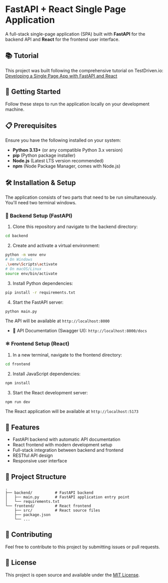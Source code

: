 # FastAPI + React Single Page Application

A full-stack single-page application (SPA) built with **FastAPI** for the backend API and **React** for the frontend user interface.

## 📚 Tutorial

This project was built following the comprehensive tutorial on TestDriven.io: [Developing a Single Page App with FastAPI and React](https://testdriven.io/blog/fastapi-react/)

## 🚀 Getting Started

Follow these steps to run the application locally on your development machine.

## 📋 Prerequisites

Ensure you have the following installed on your system:

- **Python 3.13+** (or any compatible Python 3.x version)
- **pip** (Python package installer)
- **Node.js** (Latest LTS version recommended)
- **npm** (Node Package Manager, comes with Node.js)

## 🛠️ Installation & Setup

The application consists of two parts that need to be run simultaneously. You'll need two terminal windows.

### 🐍 Backend Setup (FastAPI)

1. Clone this repository and navigate to the backend directory:
```bash
cd backend
```

2. Create and activate a virtual environment:
```bash
python -m venv env
# On Windows
.\venv\Scripts\activate
# On macOS/Linux
source env/bin/activate
```

3. Install Python dependencies:
```bash
pip install -r requirements.txt
```

4. Start the FastAPI server:
```bash
python main.py
```

The API will be available at `http://localhost:8000`
- 📖 API Documentation (Swagger UI): `http://localhost:8000/docs`

### ⚛️ Frontend Setup (React)

1. In a new terminal, navigate to the frontend directory:
```bash
cd frontend
```

2. Install JavaScript dependencies:
```bash
npm install
```

3. Start the React development server:
```bash
npm run dev
```

The React application will be available at `http://localhost:5173`

## 🌟 Features

- FastAPI backend with automatic API documentation
- React frontend with modern development setup
- Full-stack integration between backend and frontend
- RESTful API design
- Responsive user interface

## 📁 Project Structure

```
.
├── backend/          # FastAPI backend
│   ├── main.py       # FastAPI application entry point
│   └── requirements.txt
└── frontend/         # React frontend
    ├── src/          # React source files
    ├── package.json
    └── ...
```

## 🤝 Contributing

Feel free to contribute to this project by submitting issues or pull requests.

## 📄 License

This project is open source and available under the [MIT License](LICENSE).
